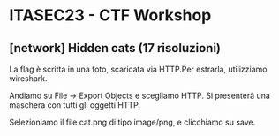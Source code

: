 # ITASEC23 - CTF Workshop

## [network] Hidden cats (17 risoluzioni)

La flag è scritta in una foto, scaricata via HTTP.Per estrarla, utilizziamo wireshark.

Andiamo su File -> Export Objects e scegliamo HTTP.
Si presenterà una maschera con tutti gli oggetti HTTP.

Selezioniamo il file cat.png di tipo image/png, e clicchiamo su save.
